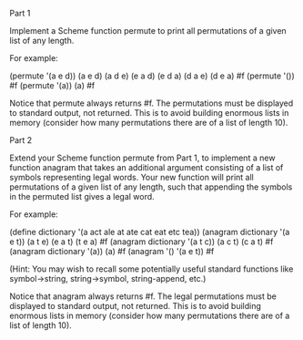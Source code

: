 Part 1

Implement a Scheme function permute to print all permutations of a given list of any length.

For example:

(permute '(a e d))
(a e d)
(a d e)
(e a d)
(e d a)
(d a e)
(d e a)
#f
(permute '())
#f
(permute '(a))
(a)
#f

Notice that permute always returns #f. The permutations must be displayed to standard output, not returned. This is to avoid building enormous lists in memory (consider how many permutations there are of a list of length 10).

Part 2

Extend your Scheme function permute from Part 1, to implement a new function anagram that takes an additional argument consisting of a list of symbols representing legal words. Your new function will print all permutations of a given list of any length, such that appending the symbols in the permuted list gives a legal word.

For example:

(define dictionary '(a act ale at ate cat eat etc tea))
(anagram dictionary '(a e t))
(a t e)
(e a t)
(t e a)
#f
(anagram dictionary '(a t c))
(a c t)
(c a t)
#f
(anagram dictionary '(a))
(a)
#f
(anagram '() '(a e t))
#f


(Hint: You may wish to recall some potentially useful standard functions like symbol->string, string->symbol, string-append, etc.)

Notice that anagram always returns #f. The legal permutations must be displayed to standard output, not returned. This is to avoid building enormous lists in memory (consider how many permutations there are of a list of length 10).
